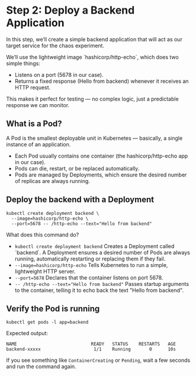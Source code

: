 # Step 2: Deploy a Backend Application

In this step, we’ll create a simple backend application that will act as our target service for the chaos experiment.

We’ll use the lightweight image ´hashicorp/http-echo´, which does two simple things:
- Listens on a port (5678 in our case).
- Returns a fixed response (Hello from backend) whenever it receives an HTTP request.

This makes it perfect for testing — no complex logic, just a predictable response we can monitor.

## What is a Pod?

A Pod is the smallest deployable unit in Kubernetes — basically, a single instance of an application.
- Each Pod usually contains one container (the hashicorp/http-echo app in our case).
- Pods can die, restart, or be replaced automatically.
- Pods are managed by Deployments, which ensure the desired number of replicas are always running.

## Deploy the backend with a Deployment
```
kubectl create deployment backend \
  --image=hashicorp/http-echo \
  --port=5678 -- /http-echo --text="Hello from backend"
```

What does this command do?
- `kubectl create deployment backend` Creates a Deployment called ´backend´. A Deployment ensures a desired number of Pods are always running, automatically restarting or replacing them if they fail.
- `--image=hashicorp/http-echo` Tells Kubernetes to run a simple, lightweight HTTP server.
- `--port=5678` Declares that the container listens on port 5678.
- `-- /http-echo --text="Hello from backend"` Passes startup arguments to the container, telling it to echo back the text "Hello from backend".

## Verify the Pod is running
```
kubectl get pods -l app=backend
```

Expected output:
```
NAME                            READY   STATUS    RESTARTS   AGE
backend-xxxxx                    1/1    Running       0      10s
```
If you see something like `ContainerCreating` or `Pending`, wait a few seconds and run the command again.
